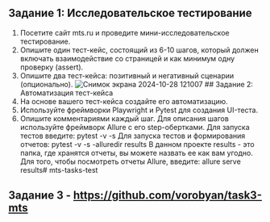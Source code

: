 ## Задание 1: Исследовательское тестирование
1. Посетите сайт mts.ru и проведите мини-исследовательское тестирование.
2. Опишите один тест-кейс, состоящий из 6-10 шагов, который должен включать взаимодействие со страницей и как минимум одну проверку (assert).
3. Опишите два тест-кейса: позитивный и негативный сценарии (опционально).
![Снимок экрана 2024-10-28 121007](https://github.com/user-attachments/assets/a435d92e-cd20-4ab7-8501-1078baf3965a) ## Задание 2: Автоматизация тест-кейса
1. На основе вашего тест-кейса создайте его автоматизацию.
2. Используйте фреймворки Playwright и Pytest для создания UI-теста.
3. Опишите комментариями каждый шаг. Для описания шагов используйте фреймворк Allure с его step-обертками.
Для запуска тестов введите: pytest -v -s
Для запуска тестов и формирования отчетов: pytest -v -s -alluredir results
В данном проекте results - это папка, где хранятся отчеты, вы можете назвать ее как вам угодно.
Для того, чтобы посмотреть отчеты Allure, введите: allure serve results# mts-tasks-test
## Задание 3 - https://github.com/vorobyan/task3-mts
